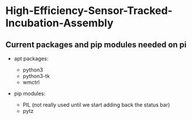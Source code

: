 # High-Efficiency-Sensor-Tracked-Incubation-Assembly

## Current packages and pip modules needed on pi
* apt packages:
  * python3
  * python3-tk
  * wmctrl

* pip modules:
  * PIL (not really used until we start adding back the status bar)
  * pytz
